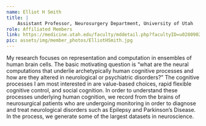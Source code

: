 ```yaml
---
name: Elliot H Smith
title: |
    Assistant Professor, Neurosurgery Department, University of Utah
role: Affiliated Members
link: https://medicine.utah.edu/faculty/mddetail.php?facultyID=u0280902
pic: assets/img/member_photos/ElliotHSmith.jpg
---
```


My research focuses on representation and computation in ensembles of human brain cells. The basic motivating question is “what are the neural computations that underlie archetypically human cognitive processes and how are they altered in neurological or psychiatric disorders?” The cognitive processes I am most interested in are value-based choices, rapid flexible cognitive control, and social cognition. In order to understand these processes underlying human cognition, we record from the brains of neurosurgical patients who are undergoing monitoring in order to diagnose and treat neurological disorders such as Epilepsy and Parkinson’s Disease. In the process, we generate some of the largest datasets in neuroscience.
